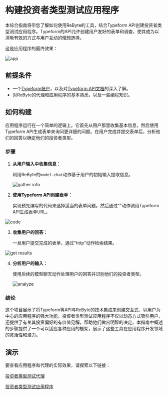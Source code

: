# 构建投资者类型测试应用程序

本综合指南将带您了解如何使用ReByte的工具，结合Typeform API创建投资者类型测试应用程序。Typeform的API允许创建用户友好的表单和调查，使其成为以清晰有效的方式与用户互动的理想选择。

这是应用程序的最终效果：

![app](https://res.cloudinary.com/dfjwtidnh/image/upload/v1710077600/investor-0_uqamir.png)

## 前提条件

* 一个[Typeform账户](https://www.typeform.com/)，以及对[Typeform API文档](https://www.typeform.com/developers/)的深入了解。
* 对ReByte的代理和应用程序的基本熟悉，以及一些编程知识。

## 如何构建

应用程序运行在一个简单的逻辑上。它首先从用户那里收集基本信息，然后使用Typeform API生成表单来询问更详细的问题。在用户完成并提交表单后，分析他们的回答以确定他们的投资者类型。

### 步骤

1. **从用户输入中收集信息：**

   利用ReByte的`model-chat`动作基于用户的初始输入提取信息。

   ![gather info](https://res.cloudinary.com/dfjwtidnh/image/upload/v1710077600/intestor-1_vj3kej.png)

2. **使用Typeform API创建表单：**
   
   实现预先编写的代码来选择适当的表单问题。然后通过""动作调用Typeform API生成表单URL。

![code](https://res.cloudinary.com/dfjwtidnh/image/upload/v1710077600/investor-2_sun44v.png)

3. **收集用户的回答：**

   一旦用户提交完成的表单，通过"http"动作检索结果。

![get results](https://res.cloudinary.com/dfjwtidnh/image/upload/v1710077600/investor-3_k9ejp9.png)

4. **分析用户的输入：**

   使用后续的模型聊天动作处理用户的回答并识别他们的投资者类型。

   ![analyze](https://res.cloudinary.com/dfjwtidnh/image/upload/v1710077600/investor-4_puom38.png)

### 结论

这个项目展示了将Typeform等API与ReByte的技术集成来创建交互式、以用户为中心的应用程序的强大功能。投资者类型测试应用程序不仅以动态方式吸引用户，还提供了有关其投资偏好的有价值见解，帮助他们做出明智的决定。本指南中概述的步骤提供了一个可以适应各种应用的框架，展示了这些工具在应用程序开发领域的灵活性和潜力。

## 演示

要查看应用程序和代理的实际效果，请探索以下链接：

[投资者类型测试代理](https://rebyte.ai/p/21b2295005587a5375d8/callable/ffdc7bd0d262b62cbd03/editor)

[投资者类型测试应用程序](https://rebyte.ai/copilot/0167ad764f8be5e1bd41/session/6afc350466)
